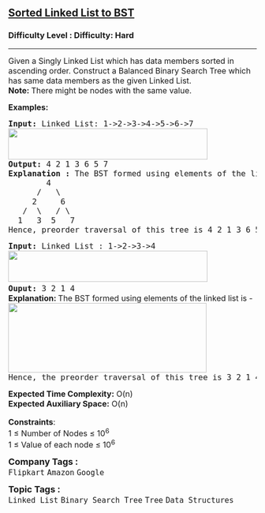 <h2><a href="https://www.geeksforgeeks.org/problems/sorted-list-to-bst/1?page=1&category=Linked%20List&difficulty=Hard&status=unsolved&sortBy=submissions">Sorted Linked List to BST</a></h2><h3>Difficulty Level : Difficulty: Hard</h3><hr><div class="problems_problem_content__Xm_eO"><p><span style="font-size: 12pt;">Given a Singly Linked List which has data members sorted in ascending order. Construct a&nbsp;Balanced Binary Search Tree&nbsp;which has same data members as the given Linked List.<br><strong>Note: </strong>There might be nodes with the same value.</span></p>
<p><span style="font-size: 12pt;"><strong>Examples:</strong></span></p>
<pre><span style="font-size: 12pt;"><strong>Input: </strong>Linked List: 1-&gt;2-&gt;3-&gt;4-&gt;5-&gt;6-&gt;7<br><img src="https://media.geeksforgeeks.org/img-practice/prod/addEditProblem/706336/Web/Other/blobid0_1722838240.png" width="404" height="63">
<strong>Output: </strong>4 2 1 3 6 5 7<br><strong>Explanation : </strong>The BST formed using elements of the linked list is -
        4
      /   \
     2     6
   /  \   / \
  1   3  5   7  
Hence, preorder traversal of this tree is 4 2 1 3 6 5 7
</span></pre>
<pre><span style="font-size: 12pt;"><strong>Input: </strong>Linked List : 1-&gt;2-&gt;3-&gt;4<br><img src="https://media.geeksforgeeks.org/img-practice/prod/addEditProblem/706336/Web/Other/blobid1_1722838295.png" width="404" height="63"> <br><strong>Ouput: </strong>3 2 1 4<br></span><strong style="font-size: 12pt; font-family: -apple-system, BlinkMacSystemFont, 'Segoe UI', Roboto, Oxygen, Ubuntu, Cantarell, 'Open Sans', 'Helvetica Neue', sans-serif;">Explanation: </strong><span style="font-size: 12pt; font-family: -apple-system, BlinkMacSystemFont, 'Segoe UI', Roboto, Oxygen, Ubuntu, Cantarell, 'Open Sans', 'Helvetica Neue', sans-serif;">The BST formed using elements of the linked list is -</span><br><span style="font-size: 12pt;"><img src="https://media.geeksforgeeks.org/img-practice/prod/addEditProblem/706336/Web/Other/blobid2_1722838310.png" width="402" height="141">
Hence, the preorder traversal of this tree is 3 2 1 4
</span></pre>
<div><span style="font-size: 12pt;"><strong>Expected Time Complexity:</strong> O(n)<br><strong>Expected Auxiliary Space:</strong> O(n)</span></div>
<div>&nbsp;</div>
<div><span style="font-size: 12pt;"><strong>Constraints</strong>:</span></div>
<div><span style="font-size: 12pt;">1 ≤ Number of Nodes ≤ 10<sup>6</sup></span></div>
<div><span style="font-size: 12pt;">1 ≤ Value of each node ≤ 10<sup>6</sup></span></div></div><p><span style=font-size:18px><strong>Company Tags : </strong><br><code>Flipkart</code>&nbsp;<code>Amazon</code>&nbsp;<code>Google</code>&nbsp;<br><p><span style=font-size:18px><strong>Topic Tags : </strong><br><code>Linked List</code>&nbsp;<code>Binary Search Tree</code>&nbsp;<code>Tree</code>&nbsp;<code>Data Structures</code>&nbsp;